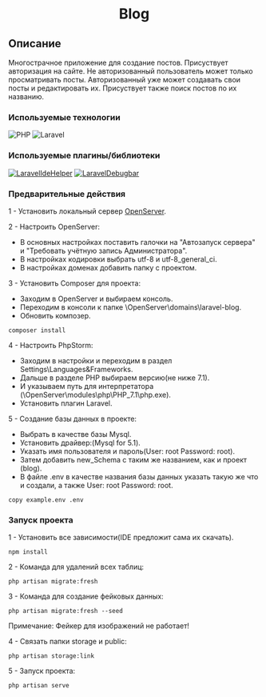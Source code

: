 <h1 align="center">Blog</h1>

## Описание
Многострачное приложение для создание постов. Присуствует авторизация на сайте. Не авторизованный 
пользователь может только просматривать посты. Авторизованный уже может создавать свои посты и редактировать их.
Присуствует также поиск постов по их названию.

### Используемые технологии
![PHP](https://img.shields.io/badge/-PHP-black?style=flat-square&logo=php&logoColor=php)
![Laravel](https://img.shields.io/badge/-Laravel-black?style=flat-square&logo=laravel&logoColor=laravel)

### Используемые плагины/библиотеки
[![LaravelIdeHelper](https://img.shields.io/badge/-LaravelIdeHelper-black?style=flat-square&logo=laravelidehelper&logoColor=laravelidehelper)](https://github.com/barryvdh/laravel-ide-helper)
[![LaravelDebugbar](https://img.shields.io/badge/-LaravelDebugbar-black?style=flat-square&logo=laraveldebugbar&logoColor=laraveldebugbar)](https://github.com/barryvdh/laravel-debugbar)

### Предварительные действия

1 - Установить локальный сервер [OpenServer](https://ospanel.io/).

2 - Настроить OpenServer:
+ В основных настройках поставить галочки на "Автозапуск сервера" и "Требовать учётную запись Администратора".
+ В настройках кодировки выбрать utf-8 и utf-8_general_ci.
+ В настройках доменах добавить папку с проектом.

3 - Установить Composer для проекта:
+ Заходим в OpenServer и выбираем консоль.
+ Переходим в консоли к папке \OpenServer\domains\laravel-blog.
+ Обновить композер.
```
composer install
```

4 - Настроить PhpStorm:
+ Заходим в настройки и переходим в раздел Settings\Languages&Frameworks.
+ Дальше в разделе PHP выбираем версию(не ниже 7.1).
+ И указываем путь для интерпретатора (\OpenServer\modules\php\PHP_7.1\php.exe).
+ Установить плагин Laravel.

5 - Создание базы данных в проекте:
+ Выбрать в качестве базы Mysql.
+ Установить драйвер:(Mysql for 5.1). 
+ Указать имя пользователя и пароль(User: root Password: root).
+ Затем добавить new_Schema с таким же названием, как и проект (blog).
+ В файле .env в качестве названия базы данных указать такую же что и создали, а также User: root Password: root.
```
copy example.env .env
```

### Запуск проекта


1 - Установить все зависимости(IDE предложит сама их скачать).
```
npm install
```

2 - Команда для удалений всех таблиц:
```
php artisan migrate:fresh
```

3 - Команда для создание фейковых данных:
```
php artisan migrate:fresh --seed
```
Примечание: Фейкер для изображений не работает!

4 - Связать папки storage и public:
```
php artisan storage:link
```

5 - Запуск проекта:
```
php artisan serve
```
